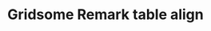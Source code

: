 ---
title: Gridsome Remark table align
excerpt: Gridsome Remark plugin move the `table` align defintion to the `tableCell` definition
type: plugin
link: https://gridsome.org/plugins/@noxify/gridsome-remark-table-align
tags: gridsome, plugin, remark
createdAt: 2019-11-02 11:26:00
---